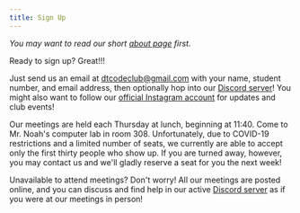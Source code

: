 ```yaml
---
title: Sign Up
---
```


*You may want to read our short [about page](/about) first.*

Ready to sign up?  Great!!!

Just send us an email at [dtcodeclub@gmail.com](mailto:dtcodeclub@gmail.com)
with your name, student number, and email address,
then optionally hop into our [Discord server](https://discord.gg/W9qvWmcuRn)!
You might also want to follow our [official Instagram account](https://instagram.com/dtcodeclub)
for updates and club events!

Our meetings are held each Thursday at lunch, beginning at 11:40.
Come to Mr. Noah's computer lab in room 308.
Unfortunately, due to COVID-19 restrictions and a limited number of seats,
we currently are able to accept only the first thirty people who show up.
If you are turned away, however,
you may contact us and we'll gladly reserve a seat for you the next week!

Unavailable to attend meetings?
Don't worry!
All our meetings are posted online,
and you can discuss and find help in our active [Discord server](https://discord.gg/W9qvWmcuRn)
as if you were at our meetings in person!
